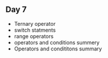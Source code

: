## Day 7
- Ternary operator
- switch statments
- range operators
- operators and conditions summery
- Operators and condititons summary
